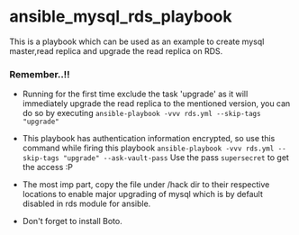# ansible_mysql_rds_playbook

This is a playbook which can be used as an example to create mysql master,read replica and upgrade the read replica on RDS.

### Remember..!!
* Running for the first time exclude the task 'upgrade' as it will immediately upgrade the read replica to the mentioned version,
  you can do so by executing
  `ansible-playbook -vvv rds.yml --skip-tags "upgrade"`
  
* This playbook has authentication information encrypted, so use this command while firing this playbook 
   `ansible-playbook -vvv rds.yml --skip-tags "upgrade" --ask-vault-pass`
   Use the pass `supersecret` to get the access :P

* The most imp part, copy the file under /hack dir to their respective locations to enable major upgrading of mysql which is by   default disabled in rds module for ansible.

* Don't forget to install Boto.
